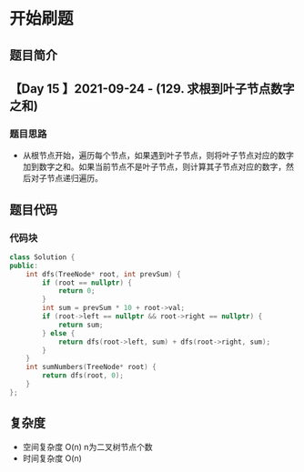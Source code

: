 # 开始刷题

## 题目简介

 
【Day 15 】2021-09-24 - (129. 求根到叶子节点数字之和)
-------------------


### 题目思路

+ 从根节点开始，遍历每个节点，如果遇到叶子节点，则将叶子节点对应的数字加到数字之和。如果当前节点不是叶子节点，则计算其子节点对应的数字，然后对子节点递归遍历。


## 题目代码
### 代码块
``` c++
class Solution {
public:
    int dfs(TreeNode* root, int prevSum) {
        if (root == nullptr) {
            return 0;
        }
        int sum = prevSum * 10 + root->val;
        if (root->left == nullptr && root->right == nullptr) {
            return sum;
        } else {
            return dfs(root->left, sum) + dfs(root->right, sum);
        }
    }
    int sumNumbers(TreeNode* root) {
        return dfs(root, 0);
    }
};

```

## 复杂度
+ 空间复杂度 O(n) n为二叉树节点个数
+ 时间复杂度 O(n)
